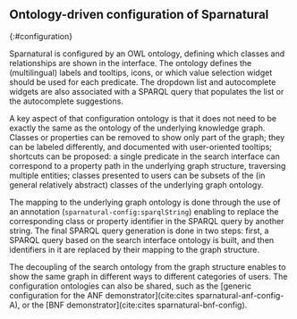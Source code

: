 ## Ontology-driven configuration of Sparnatural
{:#configuration}

Sparnatural is configured by an OWL ontology, defining which classes and relationships are shown in the interface. The ontology defines the (multilingual) labels and tooltips, icons, or which value selection widget should be used for each predicate. The dropdown list and autocomplete widgets are also associated with a SPARQL query that populates the list or the autocomplete suggestions.

A key aspect of that configuration ontology is that it does not need to be exactly the same as the ontology of the underlying knowledge graph. Classes or properties can be removed to show only part of the graph; they can be labeled differently, and documented with user-oriented tooltips; shortcuts can be proposed: a single predicate in the search interface can correspond to a property path in the underlying graph structure, traversing multiple entities; classes presented to users can be subsets of the (in general relatively abstract) classes of the underlying graph ontology.

The mapping to the underlying graph ontology is done through the use of an annotation (`sparnatural-config:sparqlString`) enabling to replace the corresponding class or property identifier in the SPARQL query by another string. The final SPARQL query generation is done in two steps: first, a SPARQL query based on the search interface ontology is built, and then identifiers in it are replaced by their mapping to the graph structure.

The decoupling of the search ontology from the graph structure enables to show the same graph in different ways to different categories of users. The configuration ontologies can also be shared, such as the [generic configuration for the ANF demonstrator](cite:cites sparnatural-anf-config-A), or the [BNF demonstrator](cite:cites sparnatural-bnf-config).


